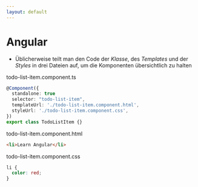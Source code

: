 ```yaml
---
layout: default
---
```


# Angular <SubHeading text="Komponenten"/>

<div class="grid grid-cols-12 gap-6">
<div class="col-span-12">

- Üblicherweise teilt man den Code der _Klasse_, des _Templates_ und der _Styles_ in drei Dateien auf, um die Komponenten übersichtlich zu halten

</div>

<div class="col-span-6">

<Filename>todo-list-item.component.ts</Filename>

```ts
@Component({
  standalone: true
  selector: "todo-list-item",
  templateUrl: './todo-list-item.component.html',
  styleUrl: './todo-list-item.component.css',
})
export class TodoListItem {}
```

</div>

<div class="col-span-6">

<Filename>todo-list-item.component.html</Filename>

```html
<li>Learn Angular</li>
```

<div class="mb-6"></div>

<Filename>todo-list-item.component.css</Filename>

```css
li {
  color: red;
}
```

</div>

</div>

<PageNumber/>

